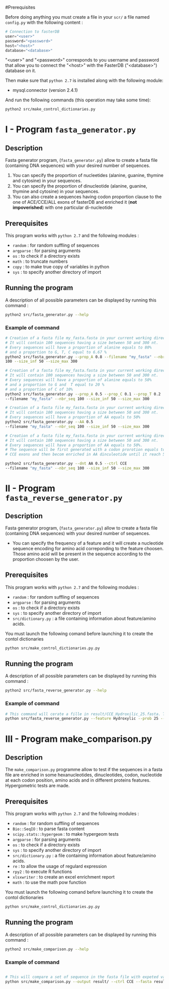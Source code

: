#Prerequisites

Before doing anything you must create a file in your `scr/` a file named `config.py` with the following content :

```py
# Connection to fasterDB
user="<user>"
password="<password>"
host="<host>"
database="<database>"
```
"\<user\>" and "\<password\>" corresponds to you username and password that allow you to connect the "\<host\>" with the FasterDB ("\<database\>") database on it.

Then make sure that `python 2.7` is installed along with the following module:
* mysql.connector (version 2.4.1)

And run the following commands (this operation may take some time):

```sh
python2 src/make_control_dictionaries.py
```


# I - Program `fasta_generator.py`

## Description

Fasta generator program, (`fasta_generator.py`) allow to create a fasta file (containing DNA sequences) with your desired number of sequences.
 1. You can specify the proportion of nucleetides (alanine, guanine, thymine and cytosine) in your sequences.
 2. You can specify the proportion of dinucleotide (alanine, guanine, thymine and cytosine) in your sequences.
 3.  You can also create a sequences having codon proportion clause to the one of ACE/CCE/ALL exons of fasterDB and enriched it (**not impoverished**) with one particular di-nucleotide


## Prerequisites


This program works with `python 2.7` and the following modules :
* `random` : for random suffling of sequences
* `argparse` : for parsing arguments
* `os` : to check if a directory exists
* `math` : to truncate numbers
* `copy` : to make true copy of variables in python
* `sys` : to specify another directory of import


## Running the program

A description of all possible parameters can be displayed by running this command :

```sh
python2 src/fasta_generator.py --help
```

### Example of command

```sh
# Creation of a fasta file my_fasta.fasta in your current working directory
# It will contain 100 sequences having a size between 50 and 300 nt.
# Every sequences will have a proportion of alanine equals to 80%
# and a proportion to G, T, C equal to 6.67 %
python2 src/fasta_generator.py --prop_A 0.8 --filename "my_fasta" --nbr_seq
100 --size_inf 50 --size_max 300

# Creation of a fasta file my_fasta.fasta in your current working directory
# It will contain 100 sequences having a size between 50 and 300 nt.
# Every sequences will have a proportion of alanine equals to 50%
# and a proportion to G and  T equal to 20 %
# and a proportion of C of 10%
python2 src/fasta_generator.py --prop_A 0.5 --prop_C 0.1 --prop_T 0.2
--filename "my_fasta" --nbr_seq 100 --size_inf 50 --size_max 300

# Creation of a fasta file my_fasta.fasta in your current working directory
# It will contain 100 sequences having a size between 50 and 300 nt.
# Every sequences will have a proportion of AA equals to 50%
python2 src/fasta_generator.py --AA 0.5
--filename "my_fasta" --nbr_seq 100 --size_inf 50 --size_max 300

# Creation of a fasta file my_fasta.fasta in your current working directory
# It will contain 100 sequences having a size between 50 and 300 nt.
# Every sequences will have a proportion of AA equals to 50%.
# The sequence will be first generated with a codon prorotion equals to the one of
# CCE exons and then becom enriched in AA dinculeotide until it reach 50%

python2 src/fasta_generator.py --dnt AA 0.5 --ctrl CCE
--filename "my_fasta" --nbr_seq 100 --size_inf 50 --size_max 300

```

# II - Program `fasta_reverse_generator.py`

## Description

Fasta generator program, (`fasta_generator.py`) allow to create a fasta file (containing DNA sequences) with your desired number of sequences.
* You can specify the frequency of a feature and it will create a nucleotide sequence encoding for amino acid correponding to the feature choosen. Those amino acid will be present in the sequence according to the proportion choosen by the user.

## Prerequisites


This program works with `python 2.7` and the following modules :
* `random` : for random suffling of sequences
* `argparse` : for parsing arguments
* `os` : to check if a directory exists
* `sys` : to specify another directory of import
* `src/dictionary.py` : a file containing information about feature/amino acids.

You must launch the following comand before launching it to create the contol dictionaries
```sh
python src/make_control_dictionaries.py.py
```


## Running the program

A description of all possible parameters can be displayed by running this command :

```sh
python2 src/fasta_reverse_generator.py --help
```


### Example of command

```sh
# This command will cerate a fille in result/CCE_Hydroxilic_25.fasta. This file will contain 300 sequences having a length between 50 and 300 nt. Those sequence will encode 25% of hydroxilic amino acid with the same codon usage as the CCE exons of fasterDB
python src/fasta_reverse_generator.py --feature Hydroxylic --prob 25 --ctrl CCE --output result/

```

# III - Program make_comparison.py

## Description

The `make_comparison.py` programme allow to test if the sequences in a fasta file are enriched in some hexanucleotides, dinucleotides, codon, nucleotide at each codon position, amino acids and in different proteins features.
Hypergometric tests are made.

## Prerequisites


This program works with `python 2.7` and the following modules :
* `random` : for random suffling of sequences
* `Bio::SeqIO` : to parse fasta content
* `scipy.stats::hypergeom` : to make hypergeom tests
* `argparse` : for parsing arguments
* `os` : to check if a directory exists
* `sys` : to specify another directory of import
* `src/dictionary.py` : a file containing information about feature/amino acids.
* `re` : to allow the usage of regulard expression
* `rpy2` : to execute R functions
* `xlsxwriter` : to create an excel enrichment report
* `math` : to use the math pow function


You must launch the following comand before launching it to create the contol dictionaries
```sh
python src/make_control_dictionaries.py.py
```


## Running the program

A description of all possible parameters can be displayed by running this command :

```sh
python2 src/make_comparison.py --help
```

### Example of command

```sh

# This will compare a set of sequence in the fasta file with expeted value of a seque a CCE exons sequences and see if there is any enrichement in hexanucleotides/di-nucleotides/codon/nucleotides on each codon position/ in amino acids and in protein feature
python src/make_comparison.py --output result/ --ctrl CCE --fasta result/CCE_Hydroxylic_25.fasta --motif CT

```
